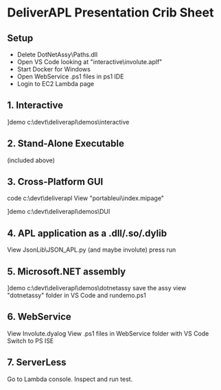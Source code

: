 # DeliverAPL Presentation Crib Sheet

## Setup

* Delete DotNetAssy\Paths.dll
* Open VS Code looking at "interactive\involute.aplf"
* Start Docker for Windows
* Open WebService .ps1 files in ps1 IDE
* Login to EC2 Lambda page

## 1. Interactive

]demo c:\devt\deliverapl\demos\interactive

## 2. Stand-Alone Executable

(included above)

## 3. Cross-Platform GUI

code c:\devt\deliverapl
View "portableui\index.mipage"

]demo c:\devt\deliverapl\demos\DUI

## 4. APL application as a .dll/.so/.dylib

View JsonLib\JSON_APL.py
(and maybe involute)
press run

## 5. Microsoft.NET assembly

]demo c:\devt\deliverapl\demos\dotnetassy
save the assy
view "dotnetassy" folder in VS Code and rundemo.ps1

## 6. WebService 

View Involute.dyalog
View .ps1 files  in WebService folder with VS Code
Switch to PS ISE

## 7. ServerLess

Go to Lambda console. Inspect and run test.
